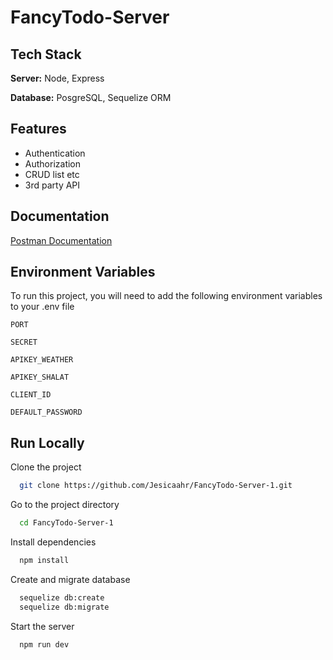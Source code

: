 # FancyTodo-Server


## Tech Stack

**Server:** Node, Express

**Database:** PosgreSQL, Sequelize ORM

## Features

- Authentication
- Authorization
- CRUD list etc
- 3rd party API


## Documentation

[Postman Documentation](https://documenter.getpostman.com/view/10895410/UzJPLaSj#9487f477-7880-42cc-8b5c-700b55e975fd)

## Environment Variables

To run this project, you will need to add the following environment variables to your .env file

`PORT`

`SECRET`

`APIKEY_WEATHER`

`APIKEY_SHALAT`

`CLIENT_ID`

`DEFAULT_PASSWORD`

## Run Locally

Clone the project

```bash
  git clone https://github.com/Jesicaahr/FancyTodo-Server-1.git
```

Go to the project directory

```bash
  cd FancyTodo-Server-1
```

Install dependencies

```bash
  npm install
```

Create and migrate database 

```bash
  sequelize db:create
  sequelize db:migrate
```

Start the server

```bash
  npm run dev
```